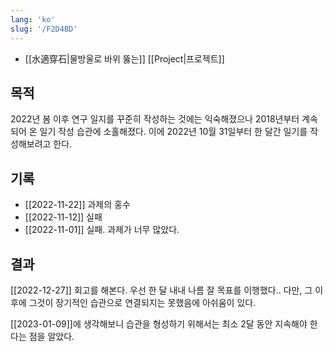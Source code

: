 ```yaml
---
lang: 'ko'
slug: '/F2D4BD'
---
```


- [[水適穿石|물방울로 바위 뚫는]] [[Project|프로젝트]]

## 목적

2022년 봄 이후 연구 일지를 꾸준히 작성하는 것에는 익숙해졌으나
2018년부터 계속되어 온 일기 작성 습관에 소홀해졌다.
이에 2022년 10월 31일부터 한 달간 일기를 작성해보려고 한다.

## 기록

- [[2022-11-22]] 과제의 홍수
- [[2022-11-12]] 실패
- [[2022-11-01]] 실패. 과제가 너무 많았다.

## 결과

[[2022-12-27]] 회고를 해본다.
우선 한 달 내내 나름 잘 목표를 이행했다..
다만, 그 이후에 그것이 장기적인 습관으로 연결되지는 못했음에 아쉬움이 있다.

[[2023-01-09]]에 생각해보니 습관을 형성하기 위해서는 최소 2달 동안 지속해야 한다는 점을 알았다.
